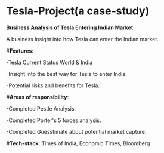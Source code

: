 # Tesla-Project(a case-study)
**Business Analysis of Tesla Entering Indian Market**

A business insight into how Tesla can enter the Indian market.

#**Features**:

-Tesla Current Status World & India

-Insight into the best way for Tesla to enter India.

-Potential risks and benefits for Tesla.

#**Areas of responsibility**:

-Completed Pestle Analysis.

-Completed Porter's 5 forces analysis.

-Completed Guesstimate about potential market capture.

#**Tech-stack**: 
Times of India, Economic Times, Bloomberg
